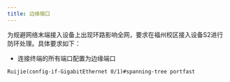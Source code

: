 ```yaml
---
title: 边缘端口
---
```

为规避网络末端接入设备上出现环路影响全网，要求在福州校区接入设备S2进行防环处理。具体要求如下：
-  连接终端的所有端口配置为边缘端口

```
Ruijie(config-if-GigabitEthernet 0/1)#spanning-tree portfast 
```
